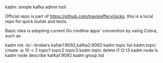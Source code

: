 kadm: simple kafka admin tool

Official repo is part of https://github.com/travisjeffery/jocko. this is a local repo for quick builds and tests.

Basic idea is adopting current Go cmdline apps' convention by using Cobra, such as

kadm init -b/--brokers kafak1:9092,kafka2:9092
kadm topic list
kadm topic create -p 10 -r 2 topic1 topic2 topic3
kadm topic delete t1 t2 t3
kadm node ls
kadm node describe kafka1:9092
kadm group list

